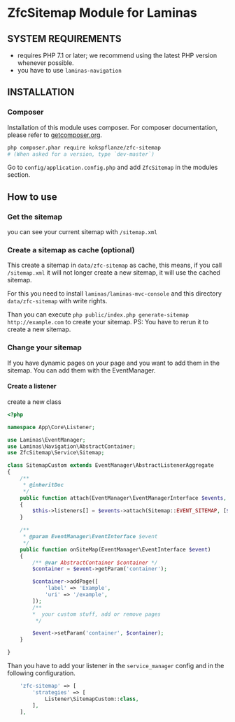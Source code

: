 # ZfcSitemap Module for Laminas

## SYSTEM REQUIREMENTS

- requires PHP 7.1 or later; we recommend using the latest PHP version whenever possible.
- you have to use `laminas-navigation`

## INSTALLATION

### Composer

Installation of this module uses composer. For composer documentation, please refer to
[getcomposer.org](http://getcomposer.org/).

```sh
php composer.phar require kokspflanze/zfc-sitemap
# (When asked for a version, type `dev-master`)
```

Go to `config/application.config.php` and add `ZfcSitemap` in the modules section.

## How to use

### Get the sitemap

you can see your current sitemap with `/sitemap.xml`

### Create a sitemap as cache (optional)

This create a sitemap in `data/zfc-sitemap` as cache, this means, if you call `/sitemap.xml` it will not longer create a new sitemap, it will use the cached sitemap.

For this you need to install `laminas/laminas-mvc-console` and this directory `data/zfc-sitemap` with write rights.

Than you can execute  `php public/index.php generate-sitemap http://example.com` to create your sitemap.
PS: You have to rerun it to create a new sitemap.

### Change your sitemap

If you have dynamic pages on your page and you want to add them in the sitemap. You can add them with the EventManager.

#### Create a listener

create a new class

````php
<?php

namespace App\Core\Listener;

use Laminas\EventManager;
use Laminas\Navigation\AbstractContainer;
use ZfcSitemap\Service\Sitemap;

class SitemapCustom extends EventManager\AbstractListenerAggregate
{
    /**
     * @inheritDoc
     */
    public function attach(EventManager\EventManagerInterface $events, $priority = 1)
    {
        $this->listeners[] = $events->attach(Sitemap::EVENT_SITEMAP, [$this, 'onSiteMap'], $priority);
    }

    /**
     * @param EventManager\EventInterface $event
     */
    public function onSiteMap(EventManager\EventInterface $event)
    {
        /** @var AbstractContainer $container */
        $container = $event->getParam('container');

        $container->addPage([
            'label' => 'Example',
            'uri' => '/example',
        ]);
        /**
        *  your custom stuff, add or remove pages
         */

        $event->setParam('container', $container);
    }

}
````

Than you have to add your listener in the `service_manager` config and in the following configuration.

````php
    'zfc-sitemap' => [
        'strategies' => [
            Listener\SitemapCustom::class,
        ],
    ],
````
